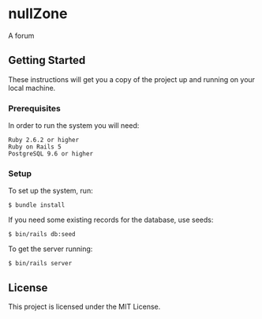 # nullZone
A forum

## Getting Started

These instructions will get you a copy of the project up and running on your local machine.

### Prerequisites

In order to run the system you will need:

```
Ruby 2.6.2 or higher
Ruby on Rails 5
PostgreSQL 9.6 or higher
```

### Setup

To set up the system, run:

```
$ bundle install
```

If you need some existing records for the database, use seeds:

```
$ bin/rails db:seed
```

To get the server running:

```
$ bin/rails server
```

## License

This project is licensed under the MIT License.
